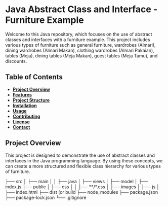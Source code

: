 # Java Abstract Class and Interface - Furniture Example

Welcome to this Java repository, which focuses on the use of abstract classes and interfaces with a furniture example. This project includes various types of furniture such as general furniture, wardrobes (Almari), dining wardrobes (Almari Makan), clothing wardrobes (Almari Pakaian), tables (Meja), dining tables (Meja Makan), guest tables (Meja Tamu), and discounts.

## Table of Contents
* [**Project Overview**]()
* [**Features**]()
* [**Project Structure**]()
* [**Installation**]()
* [**Usage**]()
* [**Contributing**]()
* [**License**]()
* [**Contact**]()

## Project Overview

This project is designed to demonstrate the use of abstract classes and interfaces in the Java programming language. By using these concepts, we can create a more structured and flexible class hierarchy for various types of furniture.

├── src
│   ├── main
│   │   ├── java
│   ├── views
│   ├── model
│   ├── index.js
├── public
│   ├── css
│   │   ├── **/*.css
│   ├── images
│   ├── js
│   ├── index.html
├── dist (or build
├── node_modules
├── package.json
├── package-lock.json
└── .gitignore
